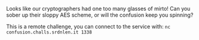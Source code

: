 Looks like our cryptographers had one too many glasses of mirto! Can you sober up their sloppy AES scheme, or will the confusion keep you spinning?

This is a remote challenge, you can connect to the service with: `nc confusion.challs.srdnlen.it 1338`
